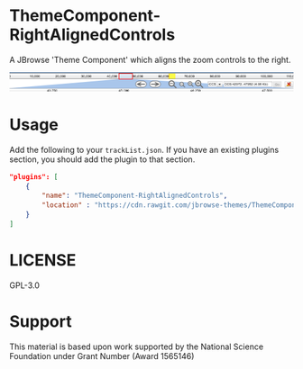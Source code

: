 # ThemeComponent-RightAlignedControls

A JBrowse 'Theme Component' which aligns the zoom controls to the right.

![](./img/screenshot.png)

# Usage

Add the following to your `trackList.json`. If you have an existing plugins section, you should add the plugin to that section.

```json
"plugins": [
	{
		"name": "ThemeComponent-RightAlignedControls",
		"location" : "https://cdn.rawgit.com/jbrowse-themes/ThemeComponent-RightAlignedControls/e4008f336b07d6c99983043dcdec7f57182ce4d3"
	}
]
```

# LICENSE

GPL-3.0

# Support

This material is based upon work supported by the National Science Foundation under Grant Number (Award 1565146)
